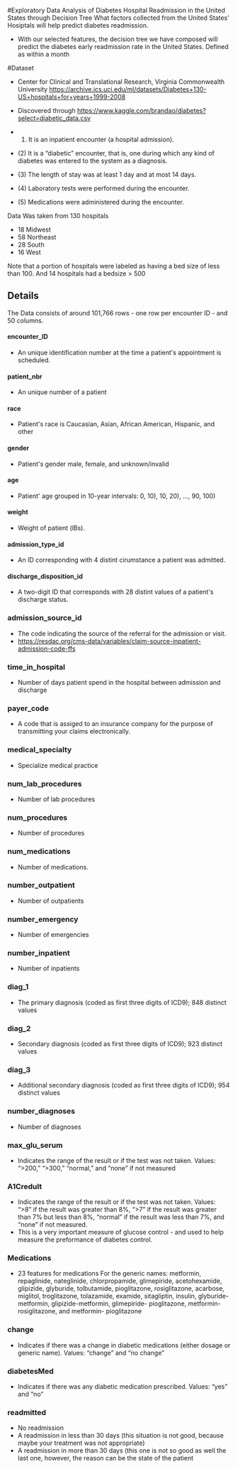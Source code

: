 #Exploratory Data Analysis of Diabetes Hospital Readmission in the United States through Decision Tree
What factors collected from the United States' Hosiptals will help predict diabetes readmission.

* With our selected features, the decision tree we have composed will predict the diabetes early readmission rate in the United States. Defined as within a month

#Dataset
* Center for Clinical and Translational Research, Virginia Commonwealth University https://archive.ics.uci.edu/ml/datasets/Diabetes+130-US+hospitals+for+years+1999-2008

* Discovered through https://www.kaggle.com/brandao/diabetes?select=diabetic_data.csv

* 1)	It is an inpatient encounter (a hospital admission).
* (2)	It is a “diabetic” encounter, that is, one during which any kind of diabetes was entered to the system as a diagnosis.
* (3)	The length of stay was at least 1 day and at most 14 days.
* (4)	Laboratory tests were performed during the encounter.
* (5)	Medications were administered during the encounter.

Data Was taken from 130 hospitals
* 18 Midwest
* 58 Northeast 
* 28 South
* 16 West

Note that a portion of hospitals were labeled as having a bed size of less than 100. And 14 hospitals had a bedsize > 500



## Details
The Data consists of around 101,766 rows - one row per encounter ID - and 50 columns.

#### encounter_ID
* An unique identification number at the time a patient's appointment is scheduled.

#### patient_nbr
* An unique number of a patient

#### race
* Patient's race is Caucasian, Asian, African American, Hispanic, and other

#### gender
* Patient's gender male, female, and unknown/invalid

#### age
* Patient' age grouped in 10-year intervals: 0, 10), 10, 20), …, 90, 100)

#### weight
* Weight of patient (lBs).

#### admission_type_id
* An ID corresponding with 4 distint cirumstance a patient was admitted.

#### discharge_disposition_id
* A two-digit ID that corresponds with 28 distint values of a patient's discharge status.

### admission_source_id
* The code indicating the source of the referral for the admission or visit.
* https://resdac.org/cms-data/variables/claim-source-inpatient-admission-code-ffs

### time_in_hospital
* Number of days patient spend in the hospital between admission and discharge

### payer_code
* A code that is assiged to an insurance company for the purpose of transmitting your claims electronically.

### medical_specialty
* Specialize medical practice 

### num_lab_procedures
* Number of lab procedures

### num_procedures
* Number of procedures

### num_medications
* Number of medications.

### number_outpatient
* Number of outpatients

### number_emergency
* Number of emergencies 

### number_inpatient
* Number of inpatients

### diag_1
* The primary diagnosis (coded as first three digits of ICD9); 848 distinct values

### diag_2
* Secondary diagnosis (coded as first three digits of ICD9); 923 distinct values

### diag_3
* Additional secondary diagnosis (coded as first three digits of ICD9); 954 distinct values

### number_diagnoses
* Number of diagnoses

### max_glu_serum
* Indicates the range of the result or if the test was not taken. Values: “>200,” “>300,” “normal,” and “none” if not measured

### A1Credult
* Indicates the range of the result or if the test was not taken. Values: “>8” if the result was greater than 8%, “>7” if the result was greater than 7% but less than 8%, “normal” if the result was less than 7%, and “none” if not measured.
* This is a very important measure of glucose control - and used to help measure the preformance of diabetes control.  

### Medications
* 23 features for medications For the generic names: metformin, repaglinide, nateglinide, chlorpropamide, glimepiride, acetohexamide, glipizide, glyburide, tolbutamide, pioglitazone, rosiglitazone, acarbose, miglitol, troglitazone, tolazamide, examide, sitagliptin, insulin, glyburide-metformin, glipizide-metformin, glimepiride- pioglitazone, metformin-rosiglitazone, and metformin- pioglitazone

### change  
* Indicates if there was a change in diabetic medications (either dosage or generic name). Values: “change” and “no change”

### diabetesMed
* Indicates if there was any diabetic medication prescribed. Values: “yes” and “no”

### readmitted
* No readmission
* A readmission in less than 30 days (this situation is not good, because maybe your treatment was not appropriate)
* A readmission in more than 30 days (this one is not so good as well the last one, however, the reason can be the state of the patient